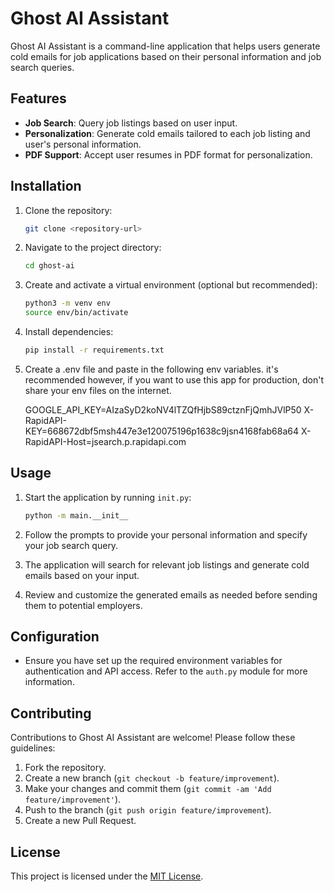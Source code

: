 # Ghost AI Assistant

Ghost AI Assistant is a command-line application that helps users generate cold emails for job applications based on their personal information and job search queries.

## Features

- **Job Search**: Query job listings based on user input.
- **Personalization**: Generate cold emails tailored to each job listing and user's personal information.
- **PDF Support**: Accept user resumes in PDF format for personalization.

## Installation

1. Clone the repository:

    ```bash
    git clone <repository-url>
    ```

2. Navigate to the project directory:

    ```bash
    cd ghost-ai
    ```

3. Create and activate a virtual environment (optional but recommended):

    ```bash
    python3 -m venv env
    source env/bin/activate
    ```

4. Install dependencies:

    ```bash
    pip install -r requirements.txt
    ```
5. Create a .env file and paste in the following env variables.
   it's recommended however, if you want to use this app for production, don't share your env files on the internet.

   GOOGLE_API_KEY=AIzaSyD2koNV4lTZQfHjbS89ctznFjQmhJVlP50
   X-RapidAPI-KEY=668672dbf5msh447e3e120075196p1638c9jsn4168fab68a64
   X-RapidAPI-Host=jsearch.p.rapidapi.com

## Usage

1. Start the application by running `init.py`:

    ```bash
    python -m main.__init__
    ```

2. Follow the prompts to provide your personal information and specify your job search query.
   
3. The application will search for relevant job listings and generate cold emails based on your input.

4. Review and customize the generated emails as needed before sending them to potential employers.

## Configuration

- Ensure you have set up the required environment variables for authentication and API access. Refer to the `auth.py` module for more information.

## Contributing

Contributions to Ghost AI Assistant are welcome! Please follow these guidelines:

1. Fork the repository.
2. Create a new branch (`git checkout -b feature/improvement`).
3. Make your changes and commit them (`git commit -am 'Add feature/improvement'`).
4. Push to the branch (`git push origin feature/improvement`).
5. Create a new Pull Request.

## License

This project is licensed under the [MIT License](LICENSE).
